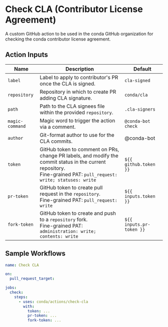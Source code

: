 # Check CLA (Contributor License Agreement)

A custom GitHub action to be used in the conda GitHub organization for checking the
conda contributor license agreement.

## Action Inputs

| Name | Description | Default |
| ---- | ----------- | ------- |
| `label` | Label to apply to contributor's PR once the CLA is signed. | `cla-signed` |
| `repository` | Repository in which to create PR adding CLA signature. | `conda/cla` |
| `path` | Path to the CLA signees file within the provided `repository`. | `.cla-signers` |
| `magic-command` | Magic word to trigger the action via a comment. | `@conda-bot check` |
| `author` | Git-format author to use for the CLA commits. | @conda-bot |
| `token` | GitHub token to comment on PRs, change PR labels, and modify the commit status in the current repository.<br>Fine-grained PAT: `pull_request: write; statuses: write` | `${{ github.token }}` |
| `pr-token` | GitHub token to create pull request in the `repository`.<br>Fine-grained PAT: `pull_request: write` | `${{ inputs.token }}` |
| `fork-token` | GitHub token to create and push to a `repository` fork.<br>Fine-grained PAT: `administration: write; contents: write` | `${{ inputs.pr-token }}` |

## Sample Workflows

```yaml
name: Check CLA

on:
  pull_request_target:

jobs:
  check:
    steps:
      - uses: conda/actions/check-cla
        with:
          token: ...
          pr-token: ...
          fork-token: ...
```
